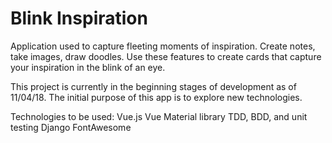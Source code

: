 # Blink Inspiration
Application used to capture fleeting moments of inspiration.
Create notes, take images, draw doodles.
Use these features to create cards that capture your inspiration in the blink of an eye.

This project is currently in the beginning stages of development as of 11/04/18.
The initial purpose of this app is to explore new technologies.

Technologies to be used:
Vue.js
Vue Material library
TDD, BDD, and unit testing
Django
FontAwesome